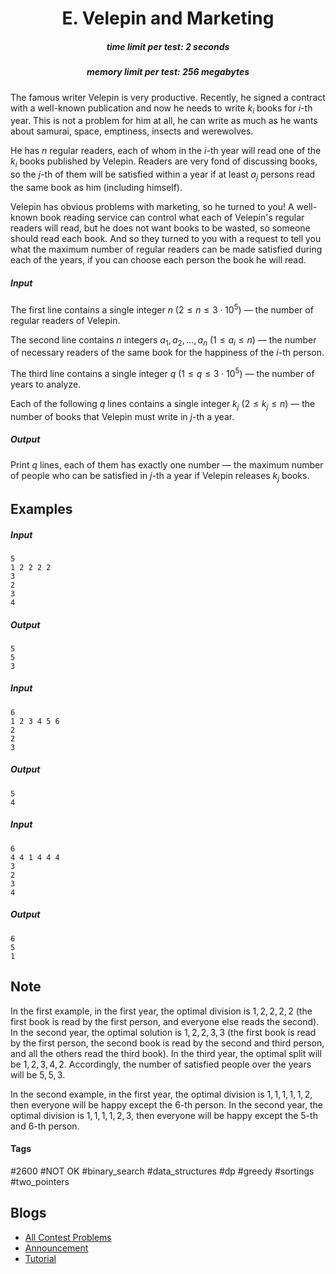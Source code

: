 <h1 style='text-align: center;'> E. Velepin and Marketing</h1>

<h5 style='text-align: center;'>time limit per test: 2 seconds</h5>
<h5 style='text-align: center;'>memory limit per test: 256 megabytes</h5>

The famous writer Velepin is very productive. Recently, he signed a contract with a well-known publication and now he needs to write $k_i$ books for $i$-th year. This is not a problem for him at all, he can write as much as he wants about samurai, space, emptiness, insects and werewolves.

He has $n$ regular readers, each of whom in the $i$-th year will read one of the $k_i$ books published by Velepin. Readers are very fond of discussing books, so the $j$-th of them will be satisfied within a year if at least $a_j$ persons read the same book as him (including himself).

Velepin has obvious problems with marketing, so he turned to you! A well-known book reading service can control what each of Velepin's regular readers will read, but he does not want books to be wasted, so someone should read each book. And so they turned to you with a request to tell you what the maximum number of regular readers can be made satisfied during each of the years, if you can choose each person the book he will read.

##### Input

The first line contains a single integer $n$ $(2 \le n \le 3 \cdot 10^5)$ — the number of regular readers of Velepin.

The second line contains $n$ integers $a_1, a_2, \ldots, a_n$ $(1 \le a_i \le n)$ — the number of necessary readers of the same book for the happiness of the $i$-th person.

The third line contains a single integer $q$ $(1 \le q \le 3 \cdot 10^5)$ — the number of years to analyze.

Each of the following $q$ lines contains a single integer $k_j$ $(2 \le k_j \le n)$ — the number of books that Velepin must write in $j$-th a year.

##### Output

Print $q$ lines, each of them has exactly one number — the maximum number of people who can be satisfied in $j$-th a year if Velepin releases $k_j$ books.

## Examples

##### Input


```text
5
1 2 2 2 2
3
2
3
4
```
##### Output


```text
5
5
3
```
##### Input


```text
6
1 2 3 4 5 6
2
2
3
```
##### Output


```text
5
4
```
##### Input


```text
6
4 4 1 4 4 4
3
2
3
4
```
##### Output


```text
6
5
1
```
## Note

In the first example, in the first year, the optimal division is $1, 2, 2, 2, 2$ (the first book is read by the first person, and everyone else reads the second). In the second year, the optimal solution is $1, 2, 2, 3, 3$ (the first book is read by the first person, the second book is read by the second and third person, and all the others read the third book). In the third year, the optimal split will be $1, 2, 3, 4, 2$. Accordingly, the number of satisfied people over the years will be $5, 5, 3$.

In the second example, in the first year, the optimal division is $1, 1, 1, 1, 1, 2$, then everyone will be happy except the $6$-th person. In the second year, the optimal division is $1, 1, 1, 1, 2, 3$, then everyone will be happy except the $5$-th and $6$-th person.



#### Tags 

#2600 #NOT OK #binary_search #data_structures #dp #greedy #sortings #two_pointers 

## Blogs
- [All Contest Problems](../Codeforces_Round_852_(Div._2).md)
- [Announcement](../blogs/Announcement.md)
- [Tutorial](../blogs/Tutorial.md)

